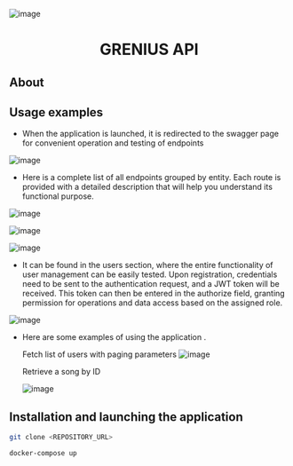 ![image](https://github.com/ggrents/asp.net-grenius-api/assets/143025643/ccc30090-26ba-473f-8e56-e68768af6c9c)

# <p align="center">GRENIUS API</p>

## About


## Usage examples
- When the application is launched, it is redirected to the swagger page for convenient operation and testing of endpoints

![image](https://github.com/ggrents/grenius-api/assets/143025643/aebef961-44cb-40ed-a1d6-1bbf324f891b)


- Here is a complete list of all endpoints grouped by entity. Each route is provided with a detailed description that will help you understand its functional purpose.

![image](https://github.com/ggrents/grenius-api/assets/143025643/cf38e6ef-631a-48c6-971e-31a91bfb79e9)

![image](https://github.com/ggrents/grenius-api/assets/143025643/2cd724a5-1fd9-42bd-ad63-5f33f3420a5d)

![image](https://github.com/ggrents/grenius-api/assets/143025643/c30d4c15-1359-4435-894c-bf907ba27c4d)


- It can be found in the users section, where the entire functionality of user management can be easily tested. Upon registration, credentials need to be sent to the authentication request, and a JWT token will be received. This token can then be entered in the authorize field, granting permission for operations and data access based on the assigned role.

![image](https://github.com/ggrents/grenius-api/assets/143025643/c86166ab-e17a-4cf1-bfc3-accfd98bc6ca)


- Here are some examples of using the application .

  Fetch list of users with paging parameters
  ![image](https://github.com/ggrents/grenius-api/assets/143025643/18a71c22-63a8-4cab-9221-c13c43610d2c)

  Retrieve a song by ID
  
  ![image](https://github.com/ggrents/grenius-api/assets/143025643/65136e8e-7a45-4a22-970e-9659c8afba74)
  
## Installation and launching the application

```bash
git clone <REPOSITORY_URL>

docker-compose up
```
